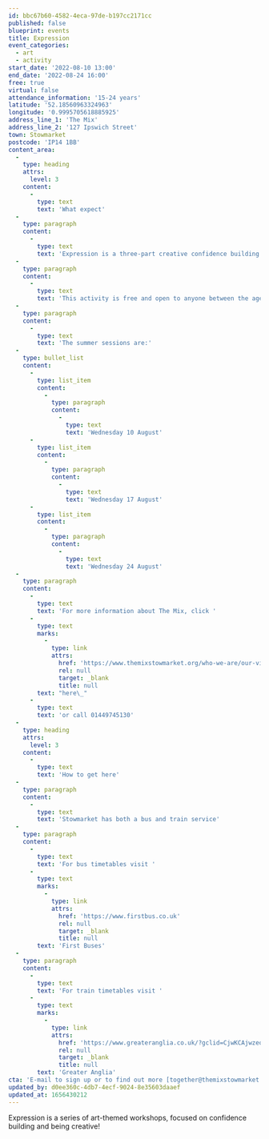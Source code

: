 ```yaml
---
id: bbc67b60-4582-4eca-97de-b197cc2171cc
published: false
blueprint: events
title: Expression
event_categories:
  - art
  - activity
start_date: '2022-08-10 13:00'
end_date: '2022-08-24 16:00'
free: true
virtual: false
attendance_information: '15-24 years'
latitude: '52.18560963324963'
longitude: '0.9995705618885925'
address_line_1: 'The Mix'
address_line_2: '127 Ipswich Street'
town: Stowmarket
postcode: 'IP14 1BB'
content_area:
  -
    type: heading
    attrs:
      level: 3
    content:
      -
        type: text
        text: 'What expect'
  -
    type: paragraph
    content:
      -
        type: text
        text: 'Expression is a three-part creative confidence building workshop, in which young people will work on a piece of mix-media artwork, across three sessions. The sessions are then embedded with a variety of confidence building activities such as: positive language and writing personal mantras, coping mechanisms and the importance of emotional fitness, plus setting personal and achievable goals. There will also be a little bit of art theory during the creative activities to help encourage the young people to use colour and shape to express their feelings.'
  -
    type: paragraph
    content:
      -
        type: text
        text: 'This activity is free and open to anyone between the ages of 15 and 24. There will be limited spaces so will be on a first come, first served basis; but anyone who can’t attend the summer sessions will be invited for the autumn sessions.'
  -
    type: paragraph
    content:
      -
        type: text
        text: 'The summer sessions are:'
  -
    type: bullet_list
    content:
      -
        type: list_item
        content:
          -
            type: paragraph
            content:
              -
                type: text
                text: 'Wednesday 10 August'
      -
        type: list_item
        content:
          -
            type: paragraph
            content:
              -
                type: text
                text: 'Wednesday 17 August'
      -
        type: list_item
        content:
          -
            type: paragraph
            content:
              -
                type: text
                text: 'Wednesday 24 August'
  -
    type: paragraph
    content:
      -
        type: text
        text: 'For more information about The Mix, click '
      -
        type: text
        marks:
          -
            type: link
            attrs:
              href: 'https://www.themixstowmarket.org/who-we-are/our-vision'
              rel: null
              target: _blank
              title: null
        text: "here\_"
      -
        type: text
        text: 'or call 01449745130'
  -
    type: heading
    attrs:
      level: 3
    content:
      -
        type: text
        text: 'How to get here'
  -
    type: paragraph
    content:
      -
        type: text
        text: 'Stowmarket has both a bus and train service'
  -
    type: paragraph
    content:
      -
        type: text
        text: 'For bus timetables visit '
      -
        type: text
        marks:
          -
            type: link
            attrs:
              href: 'https://www.firstbus.co.uk'
              rel: null
              target: _blank
              title: null
        text: 'First Buses'
  -
    type: paragraph
    content:
      -
        type: text
        text: 'For train timetables visit '
      -
        type: text
        marks:
          -
            type: link
            attrs:
              href: 'https://www.greateranglia.co.uk/?gclid=CjwKCAjwzeqVBhAoEiwAOrEmzTd2msnUS3tFPjo-s1i6WajAZq8-hPC8mHNojw8aMZl8Qqd1jp1WsxoC79oQAvD_BwE'
              rel: null
              target: _blank
              title: null
        text: 'Greater Anglia'
cta: 'E-mail to sign up or to find out more [together@themixstowmarket.co.uk ](together@themixstowmarket.co.uk )'
updated_by: d0ee360c-4db7-4ecf-9024-8e35603daaef
updated_at: 1656430212
---
```

Expression is a series of art-themed workshops, focused on confidence building and being creative!